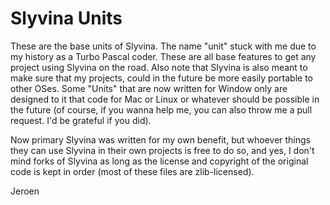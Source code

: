 # Slyvina Units

These are the base units of Slyvina. The name "unit" stuck with me due to my history as a Turbo Pascal coder. These are all base features to get any project using Slyvina on the road.
Also note that Slyvina is also meant to make sure that my projects, could in the future be more easily portable to other OSes. Some "Units" that are now written for Window only are designed to it that code for Mac or Linux or 
whatever should be possible in the future (of course, if you wanna help me, you can also throw me a pull request. I'd be grateful if you did).

Now primary Slyvina was written for my own benefit, but whoever things they can use Slyvina in their own projects is free to do so, and yes, I don't mind forks of Slyvina as long as the license and copyright of the original code is 
kept in order (most of these files are zlib-licensed).

Jeroen
